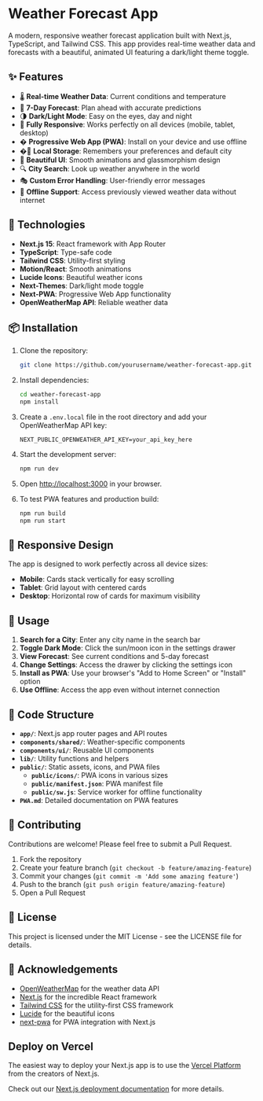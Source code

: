 # Weather Forecast App

A modern, responsive weather forecast application built with Next.js, TypeScript, and Tailwind CSS. This app provides real-time weather data and forecasts with a beautiful, animated UI featuring a dark/light theme toggle.

## ✨ Features

- 🌡️ **Real-time Weather Data**: Current conditions and temperature
- 🔮 **7-Day Forecast**: Plan ahead with accurate predictions
- 🌗 **Dark/Light Mode**: Easy on the eyes, day and night
- 📱 **Fully Responsive**: Works perfectly on all devices (mobile, tablet, desktop)
- � **Progressive Web App (PWA)**: Install on your device and use offline
- �💾 **Local Storage**: Remembers your preferences and default city
- 🎨 **Beautiful UI**: Smooth animations and glassmorphism design
- 🔍 **City Search**: Look up weather anywhere in the world
- 🎭 **Custom Error Handling**: User-friendly error messages
- 🔌 **Offline Support**: Access previously viewed weather data without internet

## 🚀 Technologies

- **Next.js 15**: React framework with App Router
- **TypeScript**: Type-safe code
- **Tailwind CSS**: Utility-first styling
- **Motion/React**: Smooth animations
- **Lucide Icons**: Beautiful weather icons
- **Next-Themes**: Dark/light mode toggle
- **Next-PWA**: Progressive Web App functionality
- **OpenWeatherMap API**: Reliable weather data

## 📦 Installation

1. Clone the repository:
   ```bash
   git clone https://github.com/yourusername/weather-forecast-app.git
   ```

2. Install dependencies:
   ```bash
   cd weather-forecast-app
   npm install
   ```

3. Create a `.env.local` file in the root directory and add your OpenWeatherMap API key:
   ```
   NEXT_PUBLIC_OPENWEATHER_API_KEY=your_api_key_here
   ```

4. Start the development server:
   ```bash
   npm run dev
   ```

5. Open [http://localhost:3000](http://localhost:3000) in your browser.

6. To test PWA features and production build:
   ```bash
   npm run build
   npm run start
   ```

## 📱 Responsive Design

The app is designed to work perfectly across all device sizes:

- **Mobile**: Cards stack vertically for easy scrolling
- **Tablet**: Grid layout with centered cards
- **Desktop**: Horizontal row of cards for maximum visibility

## 🔧 Usage

1. **Search for a City**: Enter any city name in the search bar
2. **Toggle Dark Mode**: Click the sun/moon icon in the settings drawer
3. **View Forecast**: See current conditions and 5-day forecast
4. **Change Settings**: Access the drawer by clicking the settings icon
5. **Install as PWA**: Use your browser's "Add to Home Screen" or "Install" option
6. **Use Offline**: Access the app even without internet connection

## 📝 Code Structure

- **`app/`**: Next.js app router pages and API routes
- **`components/shared/`**: Weather-specific components
- **`components/ui/`**: Reusable UI components
- **`lib/`**: Utility functions and helpers
- **`public/`**: Static assets, icons, and PWA files
  - **`public/icons/`**: PWA icons in various sizes
  - **`public/manifest.json`**: PWA manifest file
  - **`public/sw.js`**: Service worker for offline functionality
- **`PWA.md`**: Detailed documentation on PWA features

## 🤝 Contributing

Contributions are welcome! Please feel free to submit a Pull Request.

1. Fork the repository
2. Create your feature branch (`git checkout -b feature/amazing-feature`)
3. Commit your changes (`git commit -m 'Add some amazing feature'`)
4. Push to the branch (`git push origin feature/amazing-feature`)
5. Open a Pull Request

## 📄 License

This project is licensed under the MIT License - see the LICENSE file for details.

## 🙏 Acknowledgements

- [OpenWeatherMap](https://openweathermap.org/) for the weather data API
- [Next.js](https://nextjs.org/) for the incredible React framework
- [Tailwind CSS](https://tailwindcss.com/) for the utility-first CSS framework
- [Lucide](https://lucide.dev/) for the beautiful icons
- [next-pwa](https://github.com/shadowwalker/next-pwa) for PWA integration with Next.js

## Deploy on Vercel

The easiest way to deploy your Next.js app is to use the [Vercel Platform](https://vercel.com/new?utm_medium=default-template&filter=next.js&utm_source=create-next-app&utm_campaign=create-next-app-readme) from the creators of Next.js.

Check out our [Next.js deployment documentation](https://nextjs.org/docs/app/building-your-application/deploying) for more details.
